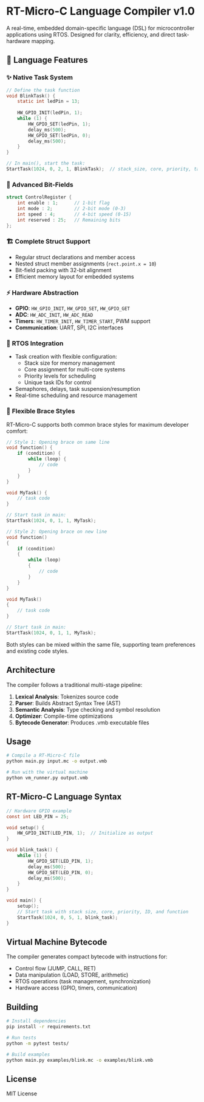 # RT-Micro-C Language Compiler v1.0

A real-time, embedded domain-specific language (DSL) for microcontroller applications using RTOS. Designed for clarity, efficiency, and direct task-hardware mapping.

## 🚀 Language Features

### ✨ **Native Task System**
```c
// Define the task function
void BlinkTask() {
    static int ledPin = 13;
    
    HW_GPIO_INIT(ledPin, 1);
    while (1) {
        HW_GPIO_SET(ledPin, 1);
        delay_ms(500);
        HW_GPIO_SET(ledPin, 0);
        delay_ms(500);
    }
}

// In main(), start the task:
StartTask(1024, 0, 2, 1, BlinkTask);  // stack_size, core, priority, task_id, function
```

### 🔧 **Advanced Bit-Fields**
```c
struct ControlRegister {
    int enable : 1;      // 1-bit flag
    int mode : 2;        // 2-bit mode (0-3)
    int speed : 4;       // 4-bit speed (0-15)
    int reserved : 25;   // Remaining bits
};
```

### 🏗️ **Complete Struct Support**
- Regular struct declarations and member access
- Nested struct member assignments (`rect.point.x = 10`)
- Bit-field packing with 32-bit alignment
- Efficient memory layout for embedded systems

### ⚡ **Hardware Abstraction**
- **GPIO**: `HW_GPIO_INIT`, `HW_GPIO_SET`, `HW_GPIO_GET`
- **ADC**: `HW_ADC_INIT`, `HW_ADC_READ`
- **Timers**: `HW_TIMER_INIT`, `HW_TIMER_START`, PWM support
- **Communication**: UART, SPI, I2C interfaces

### 🔄 **RTOS Integration**
- Task creation with flexible configuration:
  - Stack size for memory management
  - Core assignment for multi-core systems
  - Priority levels for scheduling
  - Unique task IDs for control
- Semaphores, delays, task suspension/resumption
- Real-time scheduling and resource management

### 🎨 **Flexible Brace Styles**
RT-Micro-C supports both common brace styles for maximum developer comfort:

```c
// Style 1: Opening brace on same line
void function() {
    if (condition) {
        while (loop) {
            // code
        }
    }
}

void MyTask() {
    // task code
}

// Start task in main:
StartTask(1024, 0, 1, 1, MyTask);
```

```c
// Style 2: Opening brace on new line
void function()
{
    if (condition)
    {
        while (loop)
        {
            // code
        }
    }
}

void MyTask()
{
    // task code
}

// Start task in main:
StartTask(1024, 0, 1, 1, MyTask);
```

Both styles can be mixed within the same file, supporting team preferences and existing code styles.

## Architecture

The compiler follows a traditional multi-stage pipeline:

1. **Lexical Analysis**: Tokenizes source code
2. **Parser**: Builds Abstract Syntax Tree (AST)
3. **Semantic Analysis**: Type checking and symbol resolution
4. **Optimizer**: Compile-time optimizations
5. **Bytecode Generator**: Produces .vmb executable files

## Usage

```bash
# Compile a RT-Micro-C file
python main.py input.mc -o output.vmb

# Run with the virtual machine
python vm_runner.py output.vmb
```

## RT-Micro-C Language Syntax

```c
// Hardware GPIO example
const int LED_PIN = 25;

void setup() {
    HW_GPIO_INIT(LED_PIN, 1);  // Initialize as output
}

void blink_task() {
    while (1) {
        HW_GPIO_SET(LED_PIN, 1);
        delay_ms(500);
        HW_GPIO_SET(LED_PIN, 0);
        delay_ms(500);
    }
}

void main() {
    setup();
    // Start task with stack size, core, priority, ID, and function
    StartTask(1024, 0, 5, 1, blink_task);
}
```

## Virtual Machine Bytecode

The compiler generates compact bytecode with instructions for:
- Control flow (JUMP, CALL, RET)
- Data manipulation (LOAD, STORE, arithmetic)
- RTOS operations (task management, synchronization)
- Hardware access (GPIO, timers, communication)

## Building

```bash
# Install dependencies
pip install -r requirements.txt

# Run tests
python -m pytest tests/

# Build examples
python main.py examples/blink.mc -o examples/blink.vmb
```

## License

MIT License
